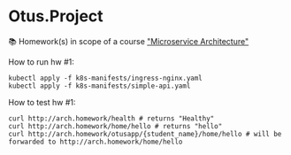 # Otus.Project
📚 Homework(s) in scope of a course ["Microservice Architecture"](https://otus.ru/lessons/microservice-architecture/)

How to run hw #1:
```console
kubectl apply -f k8s-manifests/ingress-nginx.yaml
kubectl apply -f k8s-manifests/simple-api.yaml
```

How to test hw #1:
```console
curl http://arch.homework/health # returns "Healthy"
curl http://arch.homework/home/hello # returns "hello"
curl http://arch.homework/otusapp/{student_name}/home/hello # will be forwarded to http://arch.homework/home/hello
```